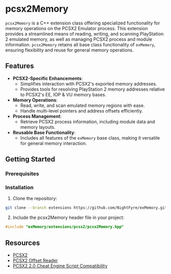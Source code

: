 # pcsx2Memory
`pcsx2Memory` is a C++ extension class offering specialized functionality for memory operations on the PCSX2 Emulator process. This extension provides a streamlined means of reading, writing, and scanning PlayStation 2 emulated memory, as well as managing PCSX2 process and module information. `pcsx2Memory` retains all base class functionality of `exMemory`, ensuring flexibility and reuse for general memory operations.

## Features
- **PCSX2-Specific Enhancements**:
  - Simplifies interaction with PCSX2's exported memory addresses.
  - Provides tools for resolving PlayStation 2 memory addresses relative to PCSX2's EE, IOP & VU memory bases.
- **Memory Operations**:
  - Read, write, and scan emulated memory regions with ease.
  - Handle multi-level pointers and address offsets efficiently.
- **Process Management**:
  - Retrieve PCSX2 process information, including module data and memory layouts.
- **Reusable Base Functionality**:
  - Includes all features of the `exMemory` base class, making it versatile for general memory interaction.

## Getting Started

### Prerequisites

### Installation

1. Clone the repository:
```bash
git clone --branch extensions https://github.com/NightFyre/exMemory.git
```
2. Include the pcsx2Memory header file in your project:
```cpp
#include "exMemory/extensions/pcsx2/pcsx2Memory.hpp"
```

## Resources
- [PCSX2](https://pcsx2.net/)
- [PCSX2 Offset Reader](https://github.com/F0bes/pcsx2_offsetreader)
- [PCSX2 2.0 Cheat Engine Script Compatibility](https://forums.pcsx2.net/Thread-PCSX2-1-7-Cheat-Engine-Script-Compatibility)